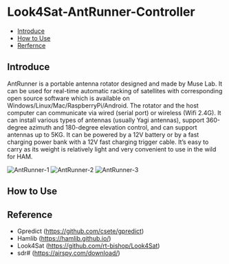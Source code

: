 # Look4Sat-AntRunner-Controller
 * [Introduce](#introduce)
 * [How to Use](#how-to-use)
 * [Rerfernce](#reference)

## Introduce
AntRunner is a portable antenna rotator designed and made by Muse Lab. It can be used for real-time automatic racking of satellites with corresponding open source software which is available on Windows/Linux/Mac/RaspberryPi/Android. The rotator and the host computer can communicate via wired (serial port) or wireless (Wifi 2.4G).  It can install various types of antennas (usually Yagi antennas), support 360-degree azimuth and 180-degree elevation control, and can support antennas up to 5KG.  It can be powered by a 12V battery or by a fast charging power bank with a 12V fast charging trigger cable. It’s easy to carry as its weight is relatively light and very convenient to use in the wild for HAM.

![AntRunner-1](https://github.com/wuxx/AntRunner/blob/master/doc/1.jpg)
![AntRunner-2](https://github.com/wuxx/AntRunner/blob/master/doc/3.jpg)
![AntRunner-3](https://github.com/wuxx/AntRunner/blob/master/doc/2.jpg)


## How to Use

## Reference
- Gpredict (https://github.com/csete/gpredict) 
- Hamlib (https://hamlib.github.io/)
- Look4Sat (https://github.com/rt-bishop/Look4Sat)
- sdr# (https://airspy.com/download/)
